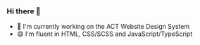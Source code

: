 ### Hi there 👋

- 🔭 I'm currently working on the ACT Website Design System
- 😄 I'm fluent in HTML, CSS/SCSS and JavaScript/TypeScript
